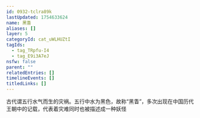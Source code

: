 ```yaml
---
id: 0932-tclra89k
lastUpdated: 1754633624
name: 黑眚
aliases: []
layer: 5
categoryId: cat_uWLHUZtI
tagIds:
  - tag_TRpfu-I4
  - tag_E9i3A7eJ
nsfw: false
parent: ""
relatedEntries: []
timelineEvents: []
titledLinks: []
---
```


古代谓五行水气而生的灾祸。五行中水为黑色，故称“黑眚”，多次出现在中国历代王朝中的记载，代表着灾难同时也被描述成一种妖怪